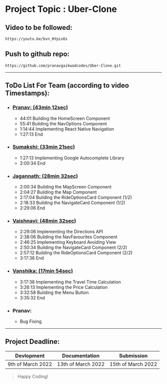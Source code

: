 # Project Topic : Uber-Clone

## Video to be followed:
	https://youtu.be/bvn_HYpix6s


## Push to github repo:
	https://github.com/pranavgaikwadcodes/Uber-Clone.git

---

## ToDo List For Team (according to video Timestamps):

* ### [Pranav: (43min 12sec)](https://youtu.be/bvn_HYpix6s?t=2640 "Start Building")
	* 44:01 Building the HomeScreen Component
	* 55:41 Building the NavOptions Component
	* 1:14:44 Implementing React Native Navigation
	* 1:27:13 End

* ### [Sumakshi: (33min 21sec)](https://youtu.be/bvn_HYpix6s?t=5225 "Start Building")
	* 1:27:13 Implementing Google Autocomplete Library
	* 2:00:34 End

* ### [Jagannath: (28min 32sec)](https://youtu.be/bvn_HYpix6s?t=7219 "Start Building")
	* 2:00:34 Building the MapScreen Component
	* 2:04:27 Building the Map Component
	* 2:17:04 Building the RideOptionsCard Component (1/2)
	* 2:18:33 Building the NavigateCard Component (1/2)
	* 2:29:06 End

* ### [Vaishnavi: (48min 32sec)](https://youtu.be/bvn_HYpix6s?t=8933 "Start Building")
	* 2:29:06 Implementing the Directions API
	* 2:38:06 Building the NavFavourites Component
	* 2:46:25 Implementing Keyboard Avoiding View
	* 2:50:34 Building the NavigateCard Component (2/2)
	* 2:57:12 Building the RideOptionsCard Component (2/2)
	* 3:17:38 End

* ### [Vanshika: (17min 54sec)](https://youtu.be/bvn_HYpix6s?t=11831 "Start Building")
	* 3:17:38 Implementing the Travel Time Calculation
	* 3:26:13 Implementing the Price Calculation
	* 3:32:58 Building the Menu Button
	* 3:35:32 End

* ### Pranav:
	* Bug Fixing
---

## Project Deadline:

|	Devlopment	|	Documentation	|	Submission	|
|	---		|	---		|	---		|
|9th of March 2022	|13th of March 2022	|15th of March 2022	|

>Happy Coding!
